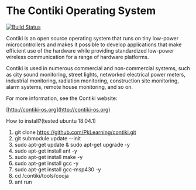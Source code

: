 
The Contiki Operating System
============================

[![Build Status](https://travis-ci.org/contiki-os/contiki.svg?branch=master)](https://travis-ci.org/contiki-os/contiki/branches)

Contiki is an open source operating system that runs on tiny low-power
microcontrollers and makes it possible to develop applications that
make efficient use of the hardware while providing standardized
low-power wireless communication for a range of hardware platforms.

Contiki is used in numerous commercial and non-commercial systems,
such as city sound monitoring, street lights, networked electrical
power meters, industrial monitoring, radiation monitoring,
construction site monitoring, alarm systems, remote house monitoring,
and so on.

For more information, see the Contiki website:

[http://contiki-os.org](http://contiki-os.org)



How to install?(tested ubuntu 18.04.1)
1. git clone https://github.com/PkLearning/contiki.git
2. git submodule update --init
3. sudo apt-get update & sudo apt-get upgrade -y
4. sudo apt-get install ant -y
5. sudo apt-get install make -y
6. sudo apt-get install gcc -y
7. sudo apt-get install gcc-msp430 -y
8. cd /contiki/tools/cooja
9. ant run
